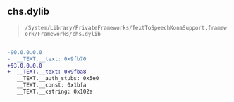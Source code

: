 ## chs.dylib

> `/System/Library/PrivateFrameworks/TextToSpeechKonaSupport.framework/Frameworks/chs.dylib`

```diff

-90.0.0.0.0
-  __TEXT.__text: 0x9fb70
+93.0.0.0.0
+  __TEXT.__text: 0x9fba8
   __TEXT.__auth_stubs: 0x5e0
   __TEXT.__const: 0x1bfa
   __TEXT.__cstring: 0x102a

```
